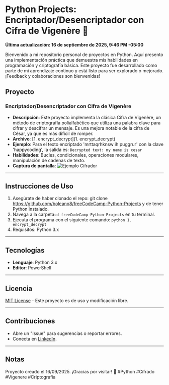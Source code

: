 # Python Projects: Encriptador/Desencriptador con Cifra de Vigenère 🔐

**Última actualización: 16 de septiembre de 2025, 9:46 PM -05:00**

Bienvenido a mi repositorio personal de proyectos en Python. Aquí presento una implementación práctica que demuestra mis habilidades en programación y criptografía básica. Este proyecto fue desarrollado como parte de mi aprendizaje continuo y está listo para ser explorado o mejorado. ¡Feedback y colaboraciones son bienvenidas!

## Proyecto

### Encriptador/Desencriptador con Cifra de Vigenère
- **Descripción**: Este proyecto implementa la clásica Cifra de Vigenère, un método de criptografía polialfabético que utiliza una palabra clave para cifrar y descifrar un mensaje. Es una mejora notable de la cifra de César, ya que es más difícil de romper.
- **Archivo**: [1. encrypt_decrypt](1. encrypt_decrypt)
- **Ejemplo**: Para el texto encriptado 'mrttaqrhknsw ih puggrur' con la clave 'happycoding', la salida es: `Decrypted text: my name is cesar`
- **Habilidades**: Bucles, condicionales, operaciones modulares, manipulación de cadenas de texto.
- **Captura de pantalla**:
  ![Ejemplo Cifrador](https://github.com/boleano8/freeCodeCamp-Python-Projects)

---

## Instrucciones de Uso

1.  Asegúrate de haber clonado el repo: git clone https://github.com/boleano8/freeCodeCamp-Python-Projects y de tener Python instalado.
2.  Navega a la carpeta`cd freeCodeCamp-Python-Projects` en tu terminal.
3.  Ejecuta el programa con el siguiente comando: `python 1. encrypt_decrypt`
4.  Requisitos: Python 3.x

---

## Tecnologías

-   **Lenguaje**: Python 3.x
-   **Editor**: PowerShell

---

## Licencia

[MIT License](LICENSE) - Este proyecto es de uso y modificación libre.

---

## Contribuciones

-   Abre un "Issue" para sugerencias o reportar errores.
-   Conecta en [LinkedIn](https://www.linkedin.com/in/rickandmorty8/).

---

## Notas

Proyecto creado el 16/09/2025. ¡Gracias por visitar! 🌟
#Python #Cifrado #Vigenere #Criptografia

